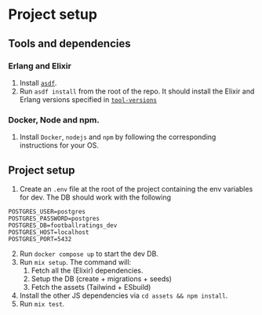 # Project setup

## Tools and dependencies

### Erlang and Elixir
1. Install [`asdf`](https://asdf-vm.com/).
2. Run `asdf install` from the root of the repo. It should install the Elixir and Erlang versions specified in [`tool-versions`](/.tool-versions)

### Docker, Node and npm.
1. Install `Docker`, `nodejs` and `npm` by following the corresponding instructions for your OS.

## Project setup
1. Create an `.env` file at the root of the project containing the env variables for dev. The DB should work with the following
```
POSTGRES_USER=postgres
POSTGRES_PASSWORD=postgres
POSTGRES_DB=footballratings_dev
POSTGRES_HOST=localhost
POSTGRES_PORT=5432
```
2. Run `docker compose up` to start the dev DB.
3. Run `mix setup`. The command will:
    1. Fetch all the (Elixir) dependencies.
    2. Setup the DB (create + migrations + seeds)
    3. Fetch the assets (Tailwind + ESbuild)
4. Install the other JS dependencies via `cd assets && npm install`.
5. Run `mix test`.  
